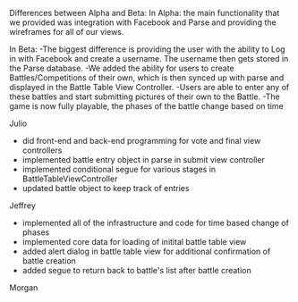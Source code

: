 Differences between Alpha and Beta: In Alpha: the main functionality that we provided was integration with Facebook and Parse and providing the wireframes for all of our views.

In Beta: -The biggest difference is providing the user with the ability to Log in with Facebook and create a username. The username then gets stored in the Parse database. -We added the ability for users to create Battles/Competitions of their own, which is then synced up with parse and displayed in the Battle Table View Controller. 
-Users are able to enter any of these battles and start submitting pictures of their own to the Battle.
-The game is now fully playable, the phases of the battle change based on time


Julio
- did front-end and back-end programming for vote and final view controllers
- implemented battle entry object in parse in submit view controller
- implemented conditional segue for various stages in BattleTableViewController
- updated battle object to keep track of entries

Jeffrey
- implemented all of the infrastructure and code for time based change of phases
- implemented core data for loading of initital battle table view
- added alert dialog in battle table view for additional confirmation of battle creation 
- added segue to return back to battle's list after battle creation

Morgan